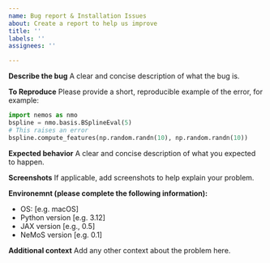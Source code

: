 ```yaml
---
name: Bug report & Installation Issues
about: Create a report to help us improve
title: ''
labels: ''
assignees: ''

---
```


**Describe the bug**
A clear and concise description of what the bug is.

**To Reproduce**
Please provide a short, reproducible example of the error, for example:

```python
import nemos as nmo
bspline = nmo.basis.BSplineEval(5)
# This raises an error
bspline.compute_features(np.random.randn(10), np.random.randn(10))
```

**Expected behavior**
A clear and concise description of what you expected to happen.

**Screenshots**
If applicable, add screenshots to help explain your problem.

**Environemnt (please complete the following information):**
 - OS: [e.g. macOS]
 - Python version [e.g. 3.12]
 - JAX version [e.g., 0.5]
 - NeMoS version [e.g. 0.1]

**Additional context**
Add any other context about the problem here.
